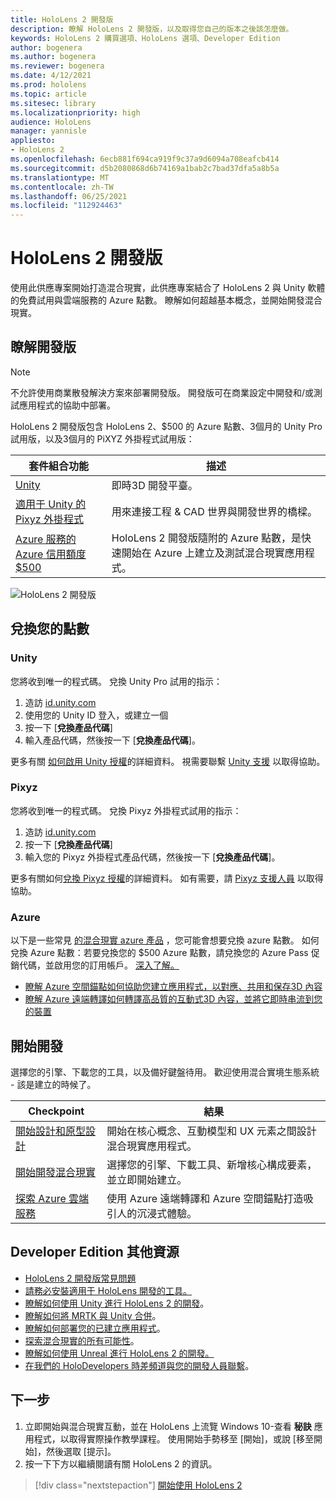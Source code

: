 ```yaml
---
title: HoloLens 2 開發版
description: 瞭解 HoloLens 2 開發版，以及取得您自己的版本之後該怎麼做。
keywords: HoloLens 2 購買選項、HoloLens 選項、Developer Edition
author: bogenera
ms.author: bogenera
ms.reviewer: bogenera
ms.date: 4/12/2021
ms.prod: hololens
ms.topic: article
ms.sitesec: library
ms.localizationpriority: high
audience: HoloLens
manager: yannisle
appliesto:
- HoloLens 2
ms.openlocfilehash: 6ecb881f694ca919f9c37a9d6094a708eafcb414
ms.sourcegitcommit: d5b2080868d6b74169a1bab2c7bad37dfa5a8b5a
ms.translationtype: MT
ms.contentlocale: zh-TW
ms.lasthandoff: 06/25/2021
ms.locfileid: "112924463"
---
```

# <a name="hololens-2-development-edition"></a>HoloLens 2 開發版

使用此供應專案開始打造混合現實，此供應專案結合了 HoloLens 2 與 Unity 軟體的免費試用與雲端服務的 Azure 點數。 瞭解如何超越基本概念，並開始開發混合現實。

## <a name="learn-about-the-development-edition"></a>瞭解開發版

> [!NOTE]
> 不允許使用商業散發解決方案來部署開發版。 開發版可在商業設定中開發和/或測試應用程式的協助中部署。  

HoloLens 2 開發版包含 HoloLens 2、$500 的 Azure 點數、3個月的 Unity Pro 試用版，以及3個月的 PiXYZ 外掛程式試用版：

| 套件組合功能 | 描述 |
|---|---|
|  [Unity](https://unity.com/) | 即時3D 開發平臺。   |
|  [適用于 Unity 的 Pixyz 外掛程式](https://www.pixyz-software.com/plugin/) | 用來連接工程 &amp; CAD 世界與開發世界的橋樑。   |
| [Azure 服務的 Azure 信用額度 $500](https://azure.microsoft.com/resources/) | HoloLens 2 開發版隨附的 Azure 點數，是快速開始在 Azure 上建立及測試混合現實應用程式。 |

![HoloLens 2 開發版](./images/hololens-2-dev-ed.png)

## <a name="redeem-your-credits"></a>兌換您的點數

### <a name="unity"></a>Unity
您將收到唯一的程式碼。 兌換 Unity Pro 試用的指示：
1. 造訪 [id.unity.com](http://id.unity.com/)
1. 使用您的 Unity ID 登入，或建立一個
1. 按一下 [**兌換產品代碼**]
1. 輸入產品代碼，然後按一下 [**兌換產品代碼**]。

更多有關 [如何啟用 Unity 授權](https://support.unity3d.com/hc/articles/211438683-How-do-I-activate-my-license-)的詳細資料。 視需要聯繫 [Unity 支援](https://support.unity3d.com/hc) 以取得協助。  

### <a name="pixyz"></a>Pixyz
您將收到唯一的程式碼。 兌換 Pixyz 外掛程式試用的指示：
1. 造訪 [id.unity.com](http://id.unity.com/)
1. 按一下 [**兌換產品代碼**]
1. 輸入您的 Pixyz 外掛程式產品代碼，然後按一下 [**兌換產品代碼**]。

更多有關如何[兌換 Pixyz 授權](https://www.pixyz-software.com/documentations/html/2020.1/review/TrialLicense.html)的詳細資料。 如有需要，請 [Pixyz 支援人員](https://www.pixyz-software.com/support/) 以取得協助。

### <a name="azure"></a>Azure
以下是一些常見 [的混合現實 azure 產品](https://azure.microsoft.com/topic/mixed-reality/) ，您可能會想要兌換 azure 點數。
如何兌換 Azure 點數：若要兌換您的 $500 Azure 點數，請兌換您的 Azure Pass 促銷代碼，並啟用您的訂用帳戶。 [深入了解。](hololens2-development-edition-faq.md#how-can-i-redeem-my-500-azure-credit)

- [瞭解 Azure 空間錨點如何協助您建立應用程式，以對應、共用和保存3D 內容](https://azure.microsoft.com/services/spatial-anchors/)
- [瞭解 Azure 遠端轉譯如何轉譯高品質的互動式3D 內容，並將它即時串流到您的裝置](https://azure.microsoft.com/services/remote-rendering/)

## <a name="get-started-developing"></a>開始開發

選擇您的引擎、下載您的工具，以及備好鍵盤待用。 歡迎使用混合實境生態系統 - 該是建立的時候了。

|     Checkpoint                              |     結果                                                                                                                    |
|---------------------------------------------|---------------------------------------------------------------------------------------------------------------------------------|
|     [開始設計和原型設計](https://docs.microsoft.com/windows/mixed-reality/design/design)         |     開始在核心概念、互動模型和 UX 元素之間設計混合現實應用程式。     |
|     [開始開發混合現實](https://docs.microsoft.com/windows/mixed-reality/develop/development?tabs=unity)    |     選擇您的引擎、下載工具、新增核心構成要素，並立即開始建立。                                  |
|     [探索 Azure 雲端服務](https://docs.microsoft.com/windows/mixed-reality/develop/mixed-reality-cloud-services)            |     使用 Azure 遠端轉譯和 Azure 空間錨點打造吸引人的沉浸式體驗。                                 |

## <a name="developer-edition-additional-resources"></a>Developer Edition 其他資源

- [HoloLens 2 開發版常見問題](hololens2-development-edition-faq.md)
- [請務必安裝適用于 HoloLens 開發的工具。](https://docs.microsoft.com/windows/mixed-reality/develop/install-the-tools?tabs=unity)
- [瞭解如何使用 Unity 進行 HoloLens 2 的開發](https://docs.microsoft.com/windows/mixed-reality/develop/unity/unity-development-overview?tabs=mrtk%2Carr%2Chl2)。
- [瞭解如何將 MRTK 與 Unity 合併](https://docs.microsoft.com/windows/mixed-reality/develop/unity/mrtk-getting-started)。
- [瞭解如何部署您的已建立應用程式](app-deploy-overview.md)。
- [探索混合現實的所有可能性](https://docs.microsoft.com/windows/mixed-reality/)。
- [瞭解如何使用 Unreal 進行 HoloLens 2 的開發。](https://docs.microsoft.com/windows/mixed-reality/develop/unreal/unreal-development-overview?tabs=mrtk%2Casa)
- [在我們的 HoloDevelopers 時差頻道與您的開發人員聯繫](https://holodevelopersslack.azurewebsites.net/)。

## <a name="next-steps"></a>下一步

1. 立即開始與混合現實互動，並在 HoloLens 上流覽 Windows 10-查看 **秘訣** 應用程式，以取得實際操作教學課程。 使用開始手勢移至 [開始]，或說 [移至開始]，然後選取 [提示]。
1. 按一下下方以繼續閱讀有關 HoloLens 2 的資訊。

> [!div class="nextstepaction"]
> [開始使用 HoloLens 2](hololens2-basic-usage.md)
